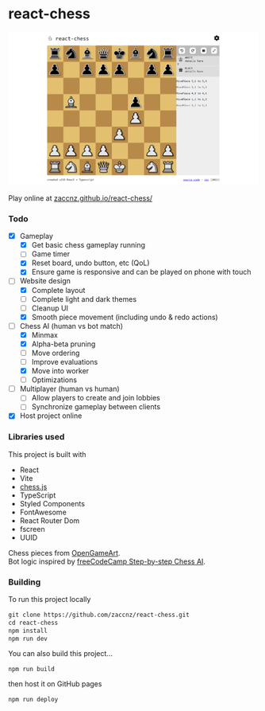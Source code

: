 # react-chess

![Screenshot of the game](screenshots/first_ui.png)  

Play online at [zaccnz.github.io/react-chess/](https://zaccnz.github.io/react-chess/)  

### Todo

- [x] Gameplay
  - [x] Get basic chess gameplay running
  - [ ] Game timer
  - [x] Reset board, undo button, etc (QoL)
  - [x] Ensure game is responsive and can be played on phone with touch
- [ ] Website design
  - [x] Complete layout
  - [ ] Complete light and dark themes
  - [ ] Cleanup UI
  - [x] Smooth piece movement (including undo & redo actions)
- [ ] Chess AI (human vs bot match)
  - [x] Minmax
  - [x] Alpha-beta pruning
  - [ ] Move ordering
  - [ ] Improve evaluations
  - [x] Move into worker
  - [ ] Optimizations
- [ ] Multiplayer (human vs human)
  - [ ] Allow players to create and join lobbies
  - [ ] Synchronize gameplay between clients
- [x] Host project online

### Libraries used
This project is built with  
- React
- Vite
- [chess.js](https://github.com/jhlywa/chess.js)
- TypeScript
- Styled Components
- FontAwesome
- React Router Dom
- fscreen
- UUID

Chess pieces from [OpenGameArt](https://opengameart.org/content/chess-pieces-and-board-squares).  
Bot logic inspired by [freeCodeCamp Step-by-step Chess AI](https://www.freecodecamp.org/news/simple-chess-ai-step-by-step-1d55a9266977/).  


### Building

To run this project locally  
```
git clone https://github.com/zaccnz/react-chess.git
cd react-chess
npm install
npm run dev
```
  
You can also build this project...  
```
npm run build
```
then host it on GitHub pages  
```
npm run deploy
```
